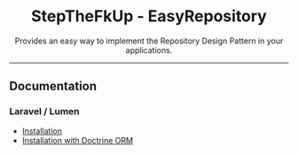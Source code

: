 <div align="center">
    <h1>StepTheFkUp - EasyRepository</h1>
    <p>Provides an easy way to implement the Repository Design Pattern in your applications.</p>
</div>

---

## Documentation

### Laravel / Lumen

- [Installation](docs/laravel_install.md)
- [Installation with Doctrine ORM](docs/laravel_doctrine_install.md)
